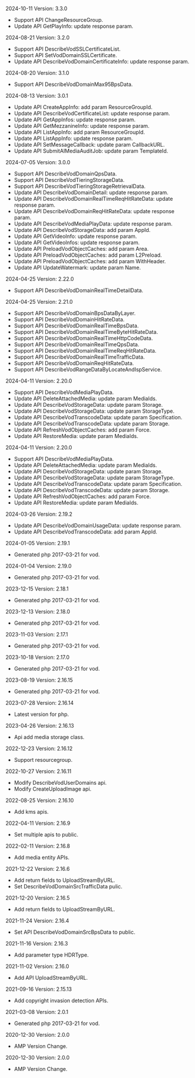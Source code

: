 2024-10-11 Version: 3.3.0
- Support API ChangeResourceGroup.
- Update API GetPlayInfo: update response param.


2024-08-21 Version: 3.2.0
- Support API DescribeVodSSLCertificateList.
- Support API SetVodDomainSSLCertificate.
- Update API DescribeVodDomainCertificateInfo: update response param.


2024-08-20 Version: 3.1.0
- Support API DescribeVodDomainMax95BpsData.


2024-08-13 Version: 3.0.1
- Update API CreateAppInfo: add param ResourceGroupId.
- Update API DescribeVodCertificateList: update response param.
- Update API GetAppInfos: update response param.
- Update API GetMezzanineInfo: update response param.
- Update API ListAppInfo: add param ResourceGroupId.
- Update API ListAppInfo: update response param.
- Update API SetMessageCallback: update param CallbackURL.
- Update API SubmitAIMediaAuditJob: update param TemplateId.


2024-07-05 Version: 3.0.0
- Support API DescribeVodDomainQpsData.
- Support API DescribeVodTieringStorageData.
- Support API DescribeVodTieringStorageRetrievalData.
- Update API DescribeVodDomainDetail: update response param.
- Update API DescribeVodDomainRealTimeReqHitRateData: update response param.
- Update API DescribeVodDomainReqHitRateData: update response param.
- Update API DescribeVodMediaPlayData: update response param.
- Update API DescribeVodStorageData: add param AppId.
- Update API GetVideoInfo: update response param.
- Update API GetVideoInfos: update response param.
- Update API PreloadVodObjectCaches: add param Area.
- Update API PreloadVodObjectCaches: add param L2Preload.
- Update API PreloadVodObjectCaches: add param WithHeader.
- Update API UpdateWatermark: update param Name.


2024-04-25 Version: 2.22.0
- Support API DescribeVodDomainRealTimeDetailData.


2024-04-25 Version: 2.21.0
- Support API DescribeVodDomainBpsDataByLayer.
- Support API DescribeVodDomainHitRateData.
- Support API DescribeVodDomainRealTimeBpsData.
- Support API DescribeVodDomainRealTimeByteHitRateData.
- Support API DescribeVodDomainRealTimeHttpCodeData.
- Support API DescribeVodDomainRealTimeQpsData.
- Support API DescribeVodDomainRealTimeReqHitRateData.
- Support API DescribeVodDomainRealTimeTrafficData.
- Support API DescribeVodDomainReqHitRateData.
- Support API DescribeVodRangeDataByLocateAndIspService.


2024-04-11 Version: 2.20.0
- Support API DescribeVodMediaPlayData.
- Update API DeleteAttachedMedia: update param MediaIds.
- Update API DescribeVodStorageData: update param Storage.
- Update API DescribeVodStorageData: update param StorageType.
- Update API DescribeVodTranscodeData: update param Specification.
- Update API DescribeVodTranscodeData: update param Storage.
- Update API RefreshVodObjectCaches: add param Force.
- Update API RestoreMedia: update param MediaIds.


2024-04-11 Version: 2.20.0
- Support API DescribeVodMediaPlayData.
- Update API DeleteAttachedMedia: update param MediaIds.
- Update API DescribeVodStorageData: update param Storage.
- Update API DescribeVodStorageData: update param StorageType.
- Update API DescribeVodTranscodeData: update param Specification.
- Update API DescribeVodTranscodeData: update param Storage.
- Update API RefreshVodObjectCaches: add param Force.
- Update API RestoreMedia: update param MediaIds.


2024-03-26 Version: 2.19.2
- Update API DescribeVodDomainUsageData: update response param.
- Update API DescribeVodTranscodeData: add param AppId.


2024-01-05 Version: 2.19.1
- Generated php 2017-03-21 for vod.

2024-01-04 Version: 2.19.0
- Generated php 2017-03-21 for vod.

2023-12-15 Version: 2.18.1
- Generated php 2017-03-21 for vod.

2023-12-13 Version: 2.18.0
- Generated php 2017-03-21 for vod.

2023-11-03 Version: 2.17.1
- Generated php 2017-03-21 for vod.

2023-10-18 Version: 2.17.0
- Generated php 2017-03-21 for vod.

2023-08-19 Version: 2.16.15
- Generated php 2017-03-21 for vod.

2023-07-28 Version: 2.16.14
- Latest version for php.

2023-04-26 Version: 2.16.13
- Api add media storage class.

2022-12-23 Version: 2.16.12
- Support resourcegroup.

2022-10-27 Version: 2.16.11
- Modify DescribeVodUserDomains api.
- Modify CreateUploadImage api.

2022-08-25 Version: 2.16.10
- Add kms apis.

2022-04-11 Version: 2.16.9
- Set multiple apis to public.

2022-02-11 Version: 2.16.8
- Add media entity APIs.

2021-12-22 Version: 2.16.6
- Add return fields to UploadStreamByURL.
- Set DescribeVodDomainSrcTrafficData pulic.

2021-12-20 Version: 2.16.5
- Add return fields to UploadStreamByURL.

2021-11-24 Version: 2.16.4
- Set API DescribeVodDomainSrcBpsData to public.

2021-11-16 Version: 2.16.3
- Add parameter type HDRType.

2021-11-02 Version: 2.16.0
- Add API UploadStreamByURL.

2021-09-16 Version: 2.15.13
- Add copyright invasion detection APIs.

2021-03-08 Version: 2.0.1
- Generated php 2017-03-21 for vod.

2020-12-30 Version: 2.0.0
- AMP Version Change.

2020-12-30 Version: 2.0.0
- AMP Version Change.

